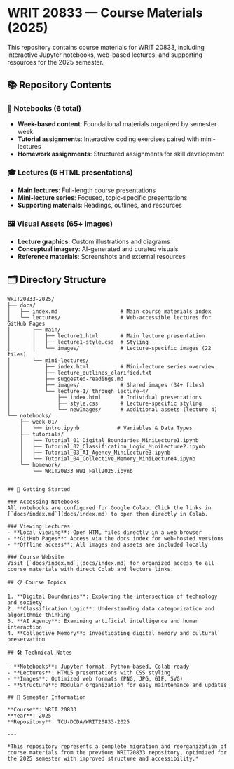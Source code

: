 # WRIT 20833 — Course Materials (2025)

This repository contains course materials for WRIT 20833, including interactive Jupyter notebooks, web-based lectures, and supporting resources for the 2025 semester.

## 📚 Repository Contents

### 📓 Notebooks (6 total)
- **Week-based content**: Foundational materials organized by semester week
- **Tutorial assignments**: Interactive coding exercises paired with mini-lectures  
- **Homework assignments**: Structured assignments for skill development

### 🎓 Lectures (6 HTML presentations)
- **Main lectures**: Full-length course presentations
- **Mini-lecture series**: Focused, topic-specific presentations
- **Supporting materials**: Readings, outlines, and resources

### 🖼️ Visual Assets (65+ images)
- **Lecture graphics**: Custom illustrations and diagrams
- **Conceptual imagery**: AI-generated and curated visuals
- **Reference materials**: Screenshots and external resources

## 🗂️ Directory Structure

```
WRIT20833-2025/
├── docs/
│   ├── index.md                    # Main course materials index
│   └── lectures/                   # Web-accessible lectures for GitHub Pages
│       ├── main/
│       │   ├── lecture1.html       # Main lecture presentation
│       │   ├── lecture1-style.css  # Styling
│       │   └── images/             # Lecture-specific images (22 files)
│       └── mini-lectures/
│           ├── index.html          # Mini-lecture series overview
│           ├── lecture_outlines_clarified.txt
│           ├── suggested-readings.md
│           ├── images/             # Shared images (34+ files)
│           └── lecture-1/ through lecture-4/
│               ├── index.html      # Individual presentations
│               ├── style.css       # Lecture-specific styling
│               └── newImages/      # Additional assets (lecture 4)
└── notebooks/
    ├── week-01/
    │   └── intro.ipynb            # Variables & Data Types
    ├── tutorials/
    │   ├── Tutorial_01_Digital_Boundaries_MiniLecture1.ipynb
    │   ├── Tutorial_02_Classification_Logic_MiniLecture2.ipynb
    │   ├── Tutorial_03_AI_Agency_MiniLecture3.ipynb
    │   └── Tutorial_04_Collective_Memory_MiniLecture4.ipynb
    └── homework/
        └── WRIT20833_HW1_Fall2025.ipynb
```
```

## 🚀 Getting Started

### Accessing Notebooks
All notebooks are configured for Google Colab. Click the links in [`docs/index.md`](docs/index.md) to open them directly in Colab.

### Viewing Lectures
- **Local viewing**: Open HTML files directly in a web browser
- **GitHub Pages**: Access via the docs index for web-hosted versions
- **Offline access**: All images and assets are included locally

### Course Website
Visit [`docs/index.md`](docs/index.md) for organized access to all course materials with direct Colab and lecture links.

## 📋 Course Topics

1. **Digital Boundaries**: Exploring the intersection of technology and society
2. **Classification Logic**: Understanding data categorization and algorithmic thinking  
3. **AI Agency**: Examining artificial intelligence and human interaction
4. **Collective Memory**: Investigating digital memory and cultural preservation

## 🛠️ Technical Notes

- **Notebooks**: Jupyter format, Python-based, Colab-ready
- **Lectures**: HTML5 presentations with CSS styling
- **Images**: Optimized web formats (PNG, JPG, GIF, SVG)
- **Structure**: Modular organization for easy maintenance and updates

## 📅 Semester Information

**Course**: WRIT 20833  
**Year**: 2025  
**Repository**: TCU-DCDA/WRIT20833-2025

---

*This repository represents a complete migration and reorganization of course materials from the previous WRIT20833 repository, optimized for the 2025 semester with improved structure and accessibility.*
